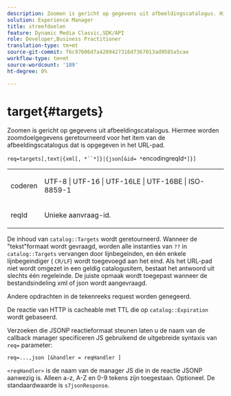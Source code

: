 ```yaml
---
description: Zoomen is gericht op gegevens uit afbeeldingscatalogus. Hiermee worden zoomdoelgegevens geretourneerd voor het item van de afbeeldingscatalogus dat is opgegeven in het URL-pad.
solution: Experience Manager
title: streefdoelen
feature: Dynamic Media Classic,SDK/API
role: Developer,Business Practitioner
translation-type: tm+mt
source-git-commit: f6c97606d7a4209427316d7367013ad9585a5cae
workflow-type: tm+mt
source-wordcount: '189'
ht-degree: 0%

---
```



# target{#targets}

Zoomen is gericht op gegevens uit afbeeldingscatalogus. Hiermee worden zoomdoelgegevens geretourneerd voor het item van de afbeeldingscatalogus dat is opgegeven in het URL-pad.

`req=targets[,text|{xml[, *``*]}|{json[&id= *`encodingreqId`*]}]`

<table id="simpletable_D64E706258FD4A9C9C8026D97B472FCC"> 
 <tr class="strow"> 
  <td class="stentry"> <p><span class="codeph"><span class="varname"> coderen</span> </span> </p> </td> 
  <td class="stentry"> <p><span class="codeph"> UTF-8 | UTF-16 | UTF-16LE | UTF-16BE | ISO-8859-1</span> </p></td> 
 </tr> 
 <tr class="strow"> 
  <td class="stentry"> <p><span class="codeph"><span class="varname"> reqId</span></span> </p></td> 
  <td class="stentry"> <p>Unieke aanvraag-id. </p></td> 
 </tr> 
</table>

De inhoud van `catalog::Targets` wordt geretourneerd. Wanneer de &quot;tekst&quot;formaat wordt gevraagd, worden alle instanties van `??` in `catalog::Targets` vervangen door lijnbegeinden, en één enkele lijnbegeindiger ( `CR/LF`) wordt toegevoegd aan het eind. Als het URL-pad niet wordt omgezet in een geldig catalogusitem, bestaat het antwoord uit slechts één regeleinde. De juiste opmaak wordt toegepast wanneer de bestandsindeling xml of json wordt aangevraagd.

Andere opdrachten in de tekenreeks request worden genegeerd.

De reactie van HTTP is cacheable met TTL die op `catalog::Expiration` wordt gebaseerd.

Verzoeken die JSONP reactieformaat steunen laten u de naam van de callback manager specificeren JS gebruikend de uitgebreide syntaxis van `req=` parameter:

`req=...,json [&handler = reqHandler ]`

`<reqHandler>` is de naam van de manager JS die in de reactie JSONP aanwezig is. Alleen a-z, A-Z en 0-9 tekens zijn toegestaan. Optioneel. De standaardwaarde is `s7jsonResponse`.
